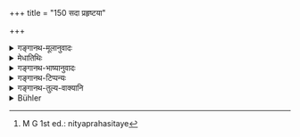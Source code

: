 +++
title = "150 सदा प्रहृष्टया"

+++

<details><summary>गङ्गानथ-मूलानुवादः</summary>

She should be always cheerful and alert in household-work; she should have the utensils well-cleaned and in spending she should be close-fisted.—(148).
</details>

<details><summary>मेधातिथिः</summary>

आभिक्ष्णवचनः **सदा**शब्दो नित्यशब्दवत् । नित्यप्रहसितया[^२७६] इति । सत्य् अप्य् अन्यत्र क्रोधशोकवेगे भर्तुर् दर्शने मुखप्रसादस्मितनर्मवचनादिना प्रहर्षो दर्शनीयः । कुमार्या भर्तृमत्याश् चायम् उपदेशः । **गृहकार्ये च दक्षया** । अर्थसंग्रहव्यययोः धर्म्कार्ये स्नानादौ च । "अर्थस्य संग्रहे चैनाम्" (म्ध् ९.११) इत्यादिना गृहकार्यम् उक्तम् । तत्र **दक्षया** चतुरया भवितव्यम् । अत्र संस्कारादि शीघ्रं निष्पाद्यम् । **सुसंस्कृतोपस्करया** । उपस्करं गृहोपयोगि भाण्डं कुण्डघटिकादि, तत् सुसंस्कृतं सुसंमृष्टं शोभावत् कर्तव्यम् । **व्यये च** मित्रज्ञात्यातिथ्यभोजनार्थे धने **अमुक्तहस्तया** उदारया न भवितव्यम् । न बहुव्ययितव्यम् इत्य् अर्थः । सुसंस्कृतान्य् उपस्कराणि यस्या इति बहुव्रीहिः । एवं मुक्तो हस्तो यस्या इति विग्रहः । पश्चान् नञ्समासः । रूढ्या उदारवचनो मुक्तहस्तशब्दः ॥ ५.१४८ ॥


[^२७६]:
     M G 1st ed.: nityaprahasitaye
</details>

<details><summary>गङ्गानथ-भाष्यानुवादः</summary>

The term ‘*sadā*’, like the term ‘*nitya*’, signifies *constantly*.

‘*Cheerful*’— always smiling. Even though elsewhere the might have had reasons for anger and sorrow, yet when she sees her husband, she should show that she is happy, by means of a cheerful face, smiles, sweet words and so forth. This advice is meant for the married as well as the unmarried girl.

‘*Alert in household-work*,’—*in* laying by and spending money in such religious acts as bathing and the like. What is ‘household-work’ has been explained in 9.11. In all that she should be ‘*alert*’, expert. That is to say, she should be able to cook food quickly and so forth.

‘*She should have the utensils well cleaned*’— Vessels used in the house, such as the jar, the the and so forth, are called ‘*utensils*’; and all these should be ‘*well cleaned*’, thoroughly washed and nice-looking.

‘*In spending*’—wealth, over the feeding of friends, relations and guests,—‘*she should be close-fisted*’—not too liberal; that is, she should not spend too much.

‘*Susaṃskṛtopaskaraya*’ is a *Bahuvrīhi* compound—‘she whose
*upaskaras*, utensils, are *susaṁskṛta*, ‘well-cleaned.’ Similarly
‘*mukta-hastayā*’ means ‘she whose *hasta*, fist, is *mukta*, open’; and this is compounded with the negative particle. But apart from its literal meaning, the word ‘*mukta-hasta*’ denotes, by convention,
*liberality*—(148).
</details>

<details><summary>गङ्गानथ-टिप्पन्यः</summary>

(Verse 150 of others.)

This verse is quoted in *Madanparāijāta* (p. 192);—in *Vivādaratnākara* (p. 427);—in *Varṣakriyākaumvdī* (p. 577), which explains ‘*upaskara*’ as ‘household implements’;—and in *Nṛsiṃhaprasāda* (Saṃskāra, p. 67a).
</details>

<details><summary>गङ्गानथ-तुल्य-वाक्यानि</summary>

*Viṣṇu* (25.4-6).—‘(The duties of woman)—To keep household articles in
good array; to maintain saving habits; to be careful with her domestic utensils.’

*Yājñavalkya* (1.83).—‘Keeping household articles in good order, expert,
joyous, averse to expenditure, devoted to her husband, she shall offer obeisance to the feet of her parents-in-law.’

*Śaṅkha* (Aparārka, p. 108).—‘She should not go out of the house until
told to do so; she shall never go out without her upper garment; shall not walk fast; shall never speak to another man, except to the trader, the wandering mendicant, the old and the physician; shall never expose her navel, etc., etc.’

*Śukranīti* (4.4.11).—‘Woman has no separate right to the employing of
the means of realising the three ends of Merit, Wealth and Pleasure.’
</details>

<details><summary>Bühler</summary>

150	She must always be cheerful, clever in (the management of her) household affairs, careful in cleaning her utensils, and economical in expenditure.
</details>
